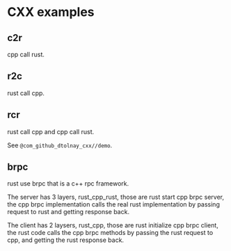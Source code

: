 # CXX examples

## c2r

cpp call rust.

## r2c

rust call cpp.

## rcr

rust call cpp and cpp call rust.

See `@com_github_dtolnay_cxx//demo`.

## brpc

rust use brpc that is a c++ rpc framework.

The server has 3 layers, rust_cpp_rust, those are rust start cpp brpc server,
the cpp brpc implementation calls the real rust implementation by passing
request to rust and getting response back.

The client has 2 laysers, rust_cpp, those are rust initialize cpp brpc client,
the rust code calls the cpp brpc methods by passing the rust request to cpp,
and getting the rust response back.
